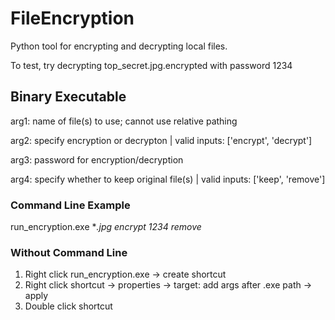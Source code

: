# FileEncryption
Python tool for encrypting and decrypting local files. 

To test, try decrypting top_secret.jpg.encrypted with password 1234

## Binary Executable

arg1: name of file(s) to use; cannot use relative pathing 

arg2: specify encryption or decrypton | valid inputs: ['encrypt', 'decrypt']
  
arg3: password for encryption/decryption

arg4: specify whether to keep original file(s) | valid inputs: ['keep', 'remove']
  
### Command Line Example

run_encryption.exe **.jpg encrypt 1234 remove* 

### Without Command Line

1. Right click run_encryption.exe -> create shortcut
2. Right click shortcut -> properties -> target: add args after .exe path -> apply
3. Double click shortcut

